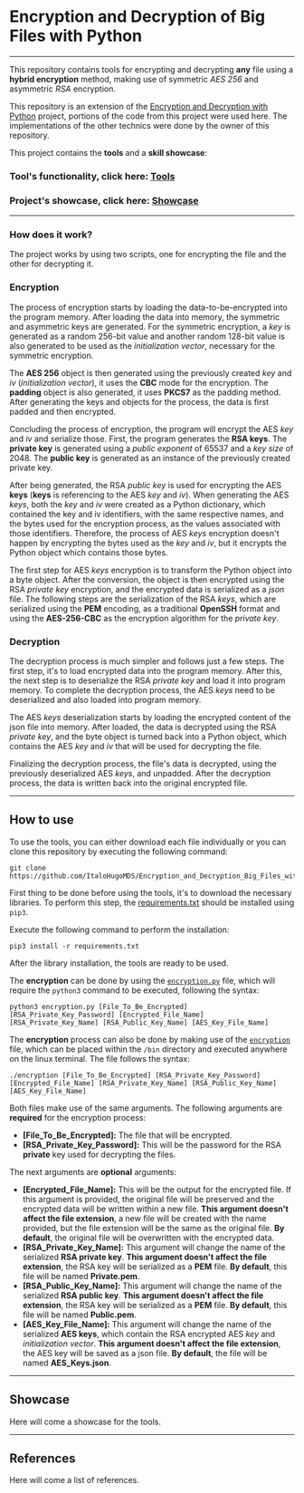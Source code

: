 # Encryption and Decryption of Big Files with Python  

---

This repository contains tools for encrypting and decrypting **any** file using a **hybrid encryption** method, making
use of symmetric *AES 256* and asymmetric *RSA* encryption.  

This repository is an extension of the [Encryption and Decryption with Python][link1] project, portions of the code
from this project were used here. The implementations of the other technics were done by the owner of this repository.  

This project contains the **tools** and a **skill showcase**:

### Tool's functionality, click here: [Tools][tools]  

### Project's showcase, click here: [Showcase][showcase]  

---

### How does it work?  

The project works by using two scripts, one for encrypting the file and the other for decrypting it.  

### Encryption  

The process of encryption starts by loading the data-to-be-encrypted into the program memory. After loading the data
into memory, the symmetric and asymmetric keys are generated. For the symmetric encryption, a *key* is generated as a
random 256-bit value and another random 128-bit value is also generated to be used as the *initialization vector*,
necessary for the symmetric encryption.  

The **AES 256** object is then generated using the previously created *key* and *iv* (*initialization vector*), it uses
the **CBC** mode for the encryption. The **padding** object is also generated, it uses **PKCS7** as the padding method. 
After generating the keys and objects for the process, the data is first padded and then encrypted.  

Concluding the process of encryption, the program will encrypt the AES *key* and *iv* and serialize those. First, the
program generates the **RSA keys**. The **private key** is generated using a *public exponent* of 65537 and a *key size*
of 2048. The **public key** is generated as an instance of the previously created private key.  

After being generated, the RSA *public key* is used for encrypting the AES **keys** (**keys** is referencing to the AES
*key* and *iv*). When generating the AES *keys*, both the *key* and *iv* were created as a Python dictionary, which
contained the key and iv identifiers, with the same respective names, and the bytes used for the encryption process, as
the values associated with those identifiers. Therefore, the process of AES *keys* encryption doesn't happen by
encrypting the bytes used as the *key* and *iv*, but it encrypts the Python object which contains those bytes.  

The first step for AES *keys* encryption is to transform the Python object into a byte object. After the conversion, the
object is then encrypted using the RSA *private key* encryption, and the encrypted data is serialized as a *json* file.
The following steps are the serialization of the RSA *keys*, which are serialized using the **PEM** encoding, as a
traditional **OpenSSH** format and using the **AES-256-CBC** as the encryption algorithm for the *private key*.  

### Decryption  

The decryption process is much simpler and follows just a few steps. The first step, it's to load encrypted data into
the program memory. After this, the next step is to deserialize the RSA *private key* and load it into program memory.
To complete the decryption process, the AES *keys* need to be deserialized and also loaded into program memory.  

The AES *keys* deserialization starts by loading the encrypted content of the json file into memory. After loaded, the
data is decrypted using the RSA *private key*, and the byte object is turned back into a Python object, which contains
the AES *key* and *iv* that will be used for decrypting the file.  

Finalizing the decryption process, the file's data is decrypted, using the previously deserialized AES *keys*, and
unpadded. After the decryption process, the data is written back into the original encrypted file.  

---

## How to use  

To use the tools, you can either download each file individually or you can clone this repository by executing the
following command:  

```
git clone https://github.com/ItaloHugoMDS/Encryption_and_Decryption_Big_Files_with_Python.git
```

First thing to be done before using the tools, it's to download the necessary libraries. To perform this step, the
[requirements.txt][file1] should be installed using `pip3`.  

Execute the following command to perform the installation:

```
pip3 install -r requirements.txt
```

After the library installation, the tools are ready to be used.  

The **encryption** can be done by using the [`encryption.py`][file2] file, which will require the `python3` command to
be executed, following the syntax:  

```
python3 encryption.py [File_To_Be_Encrypted] [RSA_Private_Key_Password] [Encrypted_File_Name] [RSA_Private_Key_Name] [RSA_Public_Key_Name] [AES_Key_File_Name]
```

The **encryption** process can also be done by making use of the [`encryption`][file3] file, which can be placed within
the `/bin` directory and executed anywhere on the linux terminal. The file follows the syntax:  

```
./encryption [File_To_Be_Encrypted] [RSA_Private_Key_Password] [Encrypted_File_Name] [RSA_Private_Key_Name] [RSA_Public_Key_Name] [AES_Key_File_Name]
```

Both files make use of the same arguments. The following arguments are **required** for the encryption process:  

- **[File_To_Be_Encrypted]:** The file that will be encrypted.  
- **[RSA_Private_Key_Password]:** This will be the password for the RSA **private** key used for decrypting the files.  

The next arguments are **optional** arguments:  

- **[Encrypted_File_Name]:** This will be the output for the encrypted file. If this argument is provided, the original
file will be preserved and the encrypted data will be written within a new file. **This argument doesn't affect the file
extension**, a new file will be created with the name provided, but the file extension will be the same as the original
file. **By default**, the original file will be overwritten with the encrypted data.  
- **[RSA_Private_Key_Name]:** This argument will change the name of the serialized **RSA private key**. **This argument
doesn't affect the file extension**, the RSA key will be serialized as a **PEM** file. **By default**, this file will be
named **Private.pem**.  
- **[RSA_Public_Key_Name]:** This argument will change the name of the serialized **RSA public key**. **This argument
doesn't affect the file extension**, the RSA key will be serialized as a **PEM** file. **By default**, this file will be
named **Public.pem**.  
- **[AES_Key_File_Name]:** This argument will change the name of the serialized **AES keys**, which contain the RSA
encrypted AES *key* and *initialization vector*. **This argument doesn't affect the file extension**, the AES key will
be saved as a json file. **By default**, the file will be named **AES_Keys.json**.  

---

## Showcase  

Here will come a showcase for the tools.  

---

## References  

Here will come a list of references.  

[link1]: https://github.com/ItaloHugoMDS/Encryption_and_Decryption_with_Python
[tools]: https://github.com/ItaloHugoMDS/Encryption_and_Decryption_Big_Files_with_Python?tab=readme-ov-file#how-to-use
[showcase]: https://github.com/ItaloHugoMDS/Encryption_and_Decryption_Big_Files_with_Python?tab=readme-ov-file#showcase
[file1]: https://github.com/ItaloHugoMDS/Encryption_and_Decryption_Big_Files_with_Python/blob/main/requirements.txt
[file2]: https://github.com/ItaloHugoMDS/Encryption_and_Decryption_Big_Files_with_Python/blob/main/encryption.py
[file3]: https://github.com/ItaloHugoMDS/Encryption_and_Decryption_Big_Files_with_Python/blob/main/encryption
